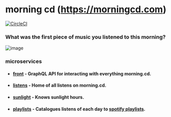 # morning cd (https://morningcd.com)
[![CircleCI](https://circleci.com/gh/zhammer/morning-cd.svg?style=svg)](https://circleci.com/gh/zhammer/morning-cd)
### What was the first piece of music you listened to this morning?

![image](https://s3.amazonaws.com/morning-cd-readme-static-content/la-luna-hero.jpeg)

### microservices
- #### [front](https://github.com/zhammer/morning-cd-front) - GraphQL API for interacting with everything morning.cd.
- #### [listens](https://github.com/zhammer/morning-cd-listens) - Home of all listens on morning.cd.
- #### [sunlight](https://github.com/zhammer/morning-cd-sunlight) - Knows sunlight hours.
- #### [playlists](https://github.com/zhammer/morning-cd-playlists) - Catalogues listens of each day to [spotify playlists](https://open.spotify.com/user/8fueir54qwc1v07r1cdl3k4rx).
